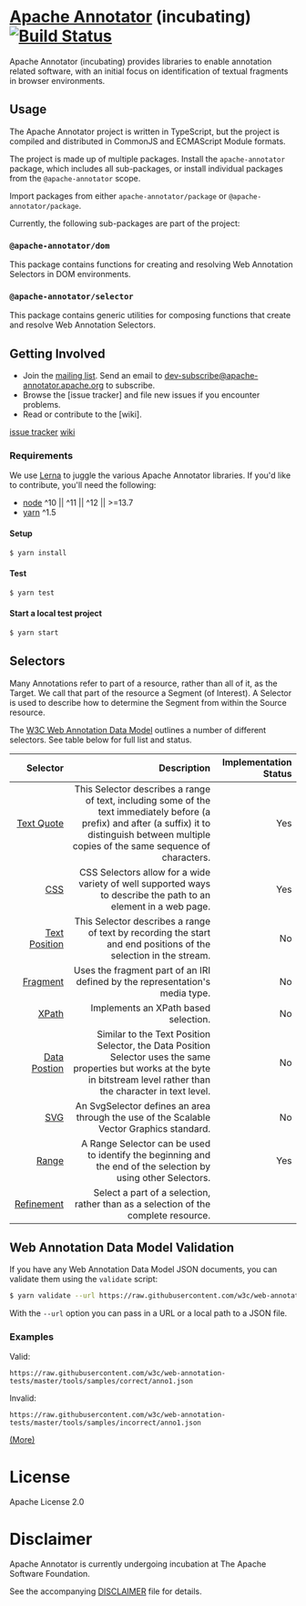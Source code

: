 # [Apache Annotator](http://annotator.apache.org/) (incubating) [![Build Status](https://travis-ci.com/apache/incubator-annotator.svg?branch=master)](https://travis-ci.com/apache/incubator-annotator)

Apache Annotator (incubating) provides libraries to enable annotation related
software, with an initial focus on identification of textual fragments in
browser environments.

## Usage

The Apache Annotator project is written in TypeScript, but the project is
compiled and distributed in CommonJS and ECMAScript Module formats.

The project is made up of multiple packages. Install the `apache-annotator`
package, which includes all sub-packages, or install individual packages from
the `@apache-annotator` scope.

Import packages from either `apache-annotator/package` or
`@apache-annotator/package`.

Currently, the following sub-packages are part of the project:

### `@apache-annotator/dom`

This package contains functions for creating and resolving Web Annotation
Selectors in DOM environments.

### `@apache-annotator/selector`

This package contains generic utilities for composing functions that create
and resolve Web Annotation Selectors.

## Getting Involved

* Join the [mailing list]. Send an email to
  dev-subscribe@apache-annotator.apache.org to subscribe.
* Browse the [issue tracker] and file new issues if you encounter problems.
* Read or contribute to the [wiki].

[mailing list]: http://mail-archives.apache.org/mod_mbox/incubator-annotator-dev/
[issue tracker](https://github.com/apache/incubator-annotator/issues)
[wiki](https://github.com/apache/incubator-annotator/wiki)

### Requirements

We use [Lerna](https://lernajs.io/) to juggle the various Apache Annotator
libraries. If you'd like to contribute, you'll need the following:

- [node](https://nodejs.org) ^10 || ^11 || ^12 || >=13.7
- [yarn](https://www.yarnpkg.com/) ^1.5

#### Setup

```sh
$ yarn install
```

#### Test

```sh
$ yarn test
```

#### Start a local test project

```sh
$ yarn start
```

## Selectors

Many Annotations refer to part of a resource, rather than all of it, as the Target. We call that part of the resource a Segment (of Interest). A Selector is used to describe how to determine the Segment from within the Source resource.

The [W3C Web Annotation Data Model](https://www.w3.org/TR/annotation-model) outlines a number of different selectors. See table below for full list and status.

| Selector                                                                        | Description                                                                                                                                                                                          | Implementation Status |
| ------------------------------------------------------------------------------: | ---------------------------------------------------------------------------------------------------------------------------------------------------------------------------------------------------: | --------------------: |
| [Text Quote](https://www.w3.org/TR/annotation-model/#text-quote-selector)       | This Selector describes a range of text, including some of the text immediately before (a prefix) and after (a suffix) it to distinguish between multiple copies of the same sequence of characters. | Yes                   |
| [CSS](https://www.w3.org/TR/annotation-model/#css-selector)                     | CSS Selectors allow for a wide variety of well supported ways to describe the path to an element in a web page.                                                                                      | Yes                   |
| [Text Position](https://www.w3.org/TR/annotation-model/#text-position-selector) | This Selector describes a range of text by recording the start and end positions of the selection in the stream.                                                                                     | No                    |
| [Fragment](https://www.w3.org/TR/annotation-model/#fragment-selector)           | Uses the fragment part of an IRI defined by the representation's media type.                                                                                                                         | No                    |
| [XPath](https://www.w3.org/TR/annotation-model/#xpath-selector)                 | Implements an XPath based selection.                                                                                                                                                                 | No                    |
| [Data Postion](https://www.w3.org/TR/annotation-model/#data-position-selector)  | Similar to the Text Position Selector, the Data Position Selector uses the same properties but works at the byte in bitstream level rather than the character in text level.                         | No                    |
| [SVG](https://www.w3.org/TR/annotation-model/#svg-selector)                     | An SvgSelector defines an area through the use of the Scalable Vector Graphics standard.                                                                                                             | No                    |
| [Range](https://www.w3.org/TR/annotation-model/#range-selector)                 | A Range Selector can be used to identify the beginning and the end of the selection by using other Selectors.                                                                                        | Yes                   |
| [Refinement](https://www.w3.org/TR/annotation-model/#refinement-of-selection)   | Select a part of a selection, rather than as a selection of the complete resource.                                                                                                                   |                       |

## Web Annotation Data Model Validation

If you have any Web Annotation Data Model JSON documents, you can validate them
using the `validate` script:

```sh
$ yarn validate --url https://raw.githubusercontent.com/w3c/web-annotation-tests/master/tools/samples/correct/anno1.json
```

With the `--url` option you can pass in a URL or a local path to a JSON file.

### Examples

Valid:

`https://raw.githubusercontent.com/w3c/web-annotation-tests/master/tools/samples/correct/anno1.json`

Invalid:

`https://raw.githubusercontent.com/w3c/web-annotation-tests/master/tools/samples/incorrect/anno1.json`

[(More)](https://github.com/w3c/web-annotation-tests/tree/master/tools/samples)

# License

Apache License 2.0

# Disclaimer

Apache Annotator is currently undergoing incubation at The Apache Software
Foundation.

See the accompanying [DISCLAIMER](./DISCLAIMER-WIP) file for details.
